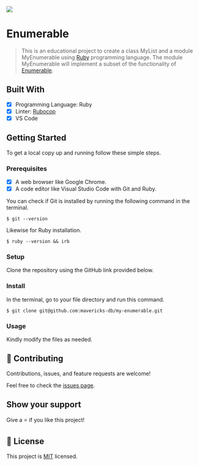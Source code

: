 ![](https://img.shields.io/badge/Microverse-blueviolet)

# Enumerable

> This is an educational project to create a class MyList and a module MyEnumerable using [Ruby](https://www.ruby-lang.org/en/) programming language. The module MyEnumerable will implement a subset of the functionality of [Enumerable](https://ruby-doc.org/core-3.0.0/Enumerable.html).

## Built With

- [x] Programming Language: Ruby
- [x] Linter: [Rubocop](https://rubocop.org/)
- [x] VS Code

## Getting Started

To get a local copy up and running follow these simple steps.

### Prerequisites

- [x] A web browser like Google Chrome.
- [x] A code editor like Visual Studio Code with Git and Ruby.

You can check if Git is installed by running the following command in the terminal.
```
$ git --version
```

Likewise for Ruby installation.
```
$ ruby --version && irb
```

### Setup

Clone the repository using the GitHub link provided below.

### Install

In the terminal, go to your file directory and run this command.

```
$ git clone git@github.com:mavericks-db/my-enumerable.git
```

### Usage

Kindly modify the files as needed.

## 🤝 Contributing

Contributions, issues, and feature requests are welcome!

Feel free to check the [issues page](https://github.com/nimplay/enumerable/issues).

## Show your support

Give a ⭐️ if you like this project!

## 📝 License

This project is [MIT](./LICENCE) licensed.
